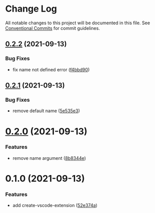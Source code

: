 # Change Log

All notable changes to this project will be documented in this file.
See [Conventional Commits](https://conventionalcommits.org) for commit guidelines.

## [0.2.2](https://github.com/youngjuning/luozhu/compare/@luozhu/create-vscode-extension@0.2.1...@luozhu/create-vscode-extension@0.2.2) (2021-09-13)


### Bug Fixes

* fix name not defined error ([f4bbd90](https://github.com/youngjuning/luozhu/commit/f4bbd902f575f96f45c304771ca53414d489c4e6))





## [0.2.1](https://github.com/youngjuning/luozhu/compare/@luozhu/create-vscode-extension@0.2.0...@luozhu/create-vscode-extension@0.2.1) (2021-09-13)


### Bug Fixes

* remove default name ([5e535e3](https://github.com/youngjuning/luozhu/commit/5e535e31d90aff297314a6161a16101eb2cfd896))





# [0.2.0](https://github.com/youngjuning/luozhu/compare/@luozhu/create-vscode-extension@0.1.0...@luozhu/create-vscode-extension@0.2.0) (2021-09-13)


### Features

* remove name argument ([8b8344e](https://github.com/youngjuning/luozhu/commit/8b8344ea295a7bff2827735b0c9d347e0e4f1176))





# 0.1.0 (2021-09-13)


### Features

* add create-vscode-extension ([52e374a](https://github.com/youngjuning/luozhu/commit/52e374aae24e04b29ad1945b02231eb17e57bda5))

